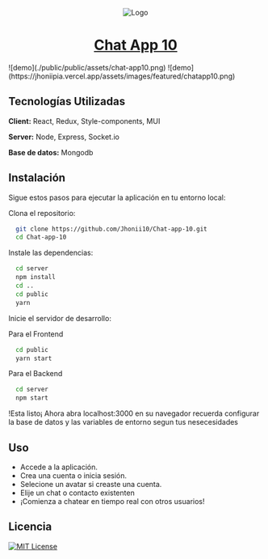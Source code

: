 <p align="center">
  <img alt="Logo" src="https://chat-app-10-beta.vercel.app/assets/logojhoni.svg" width="100" />
</p>

<h1 align="center">
   <a  href="https://chat-app-10-beta.vercel.app">
   Chat App 10
   </a>
</h1>
![demo](./public/public/assets/chat-app10.png)
![demo](https://jhoniipia.vercel.app/assets/images/featured/chatapp10.png)

## Tecnologías Utilizadas

**Client:** React, Redux, Style-components, MUI

**Server:** Node, Express, Socket.io

**Base de datos:** Mongodb

## Instalación

Sigue estos pasos para ejecutar la aplicación en tu entorno local:

Clona el repositorio:

```bash
  git clone https://github.com/Jhonii10/Chat-app-10.git
  cd Chat-app-10
```

Instale las dependencias:

```bash
  cd server
  npm install
  cd ..
  cd public
  yarn
```

Inicie el servidor de desarrollo:

Para el Frontend

```bash
  cd public
  yarn start
```

Para el Backend

```bash
  cd server
  npm start
```

!Esta listo¡ Ahora abra localhost:3000 en su navegador recuerda configurar la base de datos y las variables de entorno segun tus nesecesidades

## Uso

- Accede a la aplicación.
- Crea una cuenta o inicia sesión.
- Selecione un avatar si creaste una cuenta.
- Elije un chat o contacto existenten
- ¡Comienza a chatear en tiempo real con otros usuarios!

## Licencia

[![MIT License](https://img.shields.io/badge/License-MIT-green.svg)](https://choosealicense.com/licenses/mit/)
